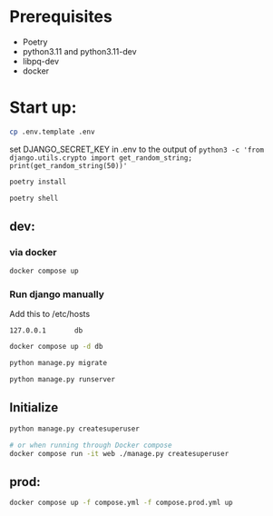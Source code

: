 # Prerequisites

- Poetry
- python3.11 and python3.11-dev
- libpq-dev
- docker


# Start up:

```bash
cp .env.template .env
```
set DJANGO_SECRET_KEY in .env to the output of `python3 -c 'from django.utils.crypto import get_random_string; print(get_random_string(50))'`


```bash
poetry install

poetry shell
```

## dev:

### via docker

```bash
docker compose up
```

### Run django manually

Add this to /etc/hosts
```
127.0.0.1       db
```


```bash
docker compose up -d db

python manage.py migrate

python manage.py runserver
```

## Initialize
```bash
python manage.py createsuperuser

# or when running through Docker compose
docker compose run -it web ./manage.py createsuperuser
```

## prod:

```bash
docker compose up -f compose.yml -f compose.prod.yml up
```
